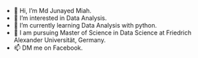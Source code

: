 - 👋 Hi, I’m Md Junayed Miah.
- 👀 I’m interested in Data Analysis.
- 🌱 I’m currently learning Data Analysis with python.
- 💞️ I am pursuing Master of Science in Data Science at Friedrich Alexander Universität, Germany.
- 📫 DM me on Facebook.

<!---
JunayedMiah/JunayedMiah is a ✨ special ✨ repository because its `README.md` (this file) appears on your GitHub profile.
You can click the Preview link to take a look at your changes.
--->
